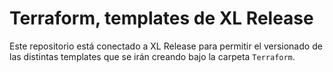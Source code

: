 # Terraform, templates de XL Release
Este repositorio está conectado a XL Release para permitir el versionado de las distintas templates que se irán creando bajo la carpeta `Terraform`.